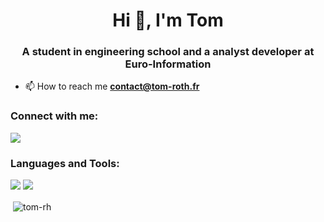 <h1 align="center">Hi 👋, I'm Tom</h1>
<h3 align="center">A student in engineering school and a analyst developer at Euro-Information</h3>

- 📫 How to reach me **contact@tom-roth.fr**

<h3 align="left">Connect with me:</h3>
<p align="left">
<a href="www.linkedin.com/in/roth-tom" target="blank"><img align="center" src="https://skillicons.dev/icons?i=linkedin" /></a>
</p>

<h3 align="left">Languages and Tools:</h3>
<img src="https://skillicons.dev/icons?i=c,cs,cpp,java,python,swift" />
<img src="https://skillicons.dev/icons?i=html,css,js" />

<p>&nbsp;<img align="center" src="https://github-readme-stats.vercel.app/api?username=tom-rh&show_icons=true&locale=en" alt="tom-rh" /></p>

